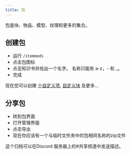 ```yaml
---
title: 包
---
```


包是块、物品、模型、纹理和更多的集合。

## 创建包

* 运行 `/itemmods`
* 点击包图标
* 点击知识书并给出一个名字。 名称只能有 a-z，- 和 _。
* 完成

现在您可以创建 [个自定义项](custom-items.md), [自定义块](custom-blocks.md) 及更多...

## 分享包

* 转到包界面
* 打开管理界面
* 点击导出
* 现在你应该有一个与临时文件夹中的包相同名称的zip文件

这个归档可以在Discord 服务器上的#共享频道中发送描述。
